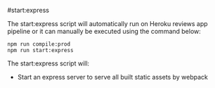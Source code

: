 #start:express

The start:express script will automatically run on Heroku reviews app pipeline or it can manually be executed using the command below:

```
npm run compile:prod
npm run start:express
```

The start:express script will:
* Start an express server to serve all built static assets by webpack

